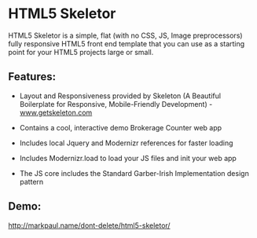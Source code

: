 HTML5 Skeletor
========================

HTML5 Skeletor is a simple, flat (with no CSS, JS, Image preprocessors) fully responsive HTML5 front end template that you can use as a starting point for your HTML5 projects large or small.

Features:
----------

* Layout and Responsiveness provided by Skeleton (A Beautiful Boilerplate for Responsive, Mobile-Friendly Development) - www.getskeleton.com

* Contains a cool, interactive demo Brokerage Counter web app

* Includes local Jquery and Modernizr references for faster loading

* Includes Modernizr.load to load your JS files and init your web app

* The JS core includes the Standard Garber-Irish Implementation design pattern
 

Demo:
----------
http://markpaul.name/dont-delete/html5-skeletor/

